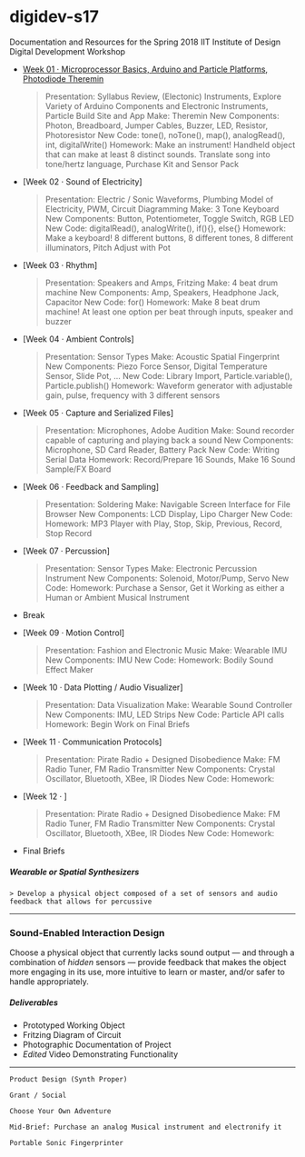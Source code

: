 # digidev-s17
Documentation and Resources for the Spring 2018 IIT Institute of Design Digital Development Workshop

- [Week 01 · Microprocessor Basics, Arduino and Particle Platforms, Photodiode Theremin](week01/readme.md) 	
	> Presentation: Syllabus Review, (Electonic) Instruments, Explore Variety of Arduino Components and Electronic Instruments, Particle Build Site and App
	> Make: Theremin
	> New Components: Photon, Breadboard, Jumper Cables, Buzzer, LED, Resistor, Photoresistor
	> New Code: tone(), noTone(), map(), analogRead(), int, digitalWrite()
	> Homework: Make an instrument! Handheld object that can make at least 8 distinct sounds. Translate song into tone/hertz language, Purchase Kit and Sensor Pack

- [Week 02 · Sound of Electricity]
	> Presentation: Electric / Sonic Waveforms, Plumbing Model of Electricity, PWM, Circuit Diagramming
	> Make: 3 Tone Keyboard
	> New Components: Button, Potentiometer, Toggle Switch, RGB LED
	> New Code: digitalRead(), analogWrite(), if(){}, else{}
	> Homework: Make a keyboard! 8 different buttons, 8 different tones, 8 different illuminators, Pitch Adjust with Pot

- [Week 03 · Rhythm]
	> Presentation: Speakers and Amps, Fritzing
	> Make: 4 beat drum machine
	> New Components: Amp, Speakers, Headphone Jack, Capacitor
	> New Code: for()
	> Homework: Make 8 beat drum machine! At least one option per beat through inputs, speaker and buzzer

- [Week 04 · Ambient Controls]
	> Presentation: Sensor Types
	> Make: Acoustic Spatial Fingerprint
	> New Components: Piezo Force Sensor, Digital Temperature Sensor, Slide Pot, ...
	> New Code: Library Import, Particle.variable(), Particle.publish()
	> Homework: Waveform generator with adjustable gain, pulse, frequency with 3 different sensors

- [Week 05 · Capture and Serialized Files]
	> Presentation: Microphones, Adobe Audition
	> Make: Sound recorder capable of capturing and playing back a sound
	> New Components: Microphone, SD Card Reader, Battery Pack
	> New Code: Writing Serial Data
	> Homework: Record/Prepare 16 Sounds, Make 16 Sound Sample/FX Board

- [Week 06 · Feedback and Sampling]
	> Presentation: Soldering
	> Make: Navigable Screen Interface for File Browser
	> New Components: LCD Display, Lipo Charger
	> New Code: 
	> Homework: MP3 Player with Play, Stop, Skip, Previous, Record, Stop Record

- [Week 07 · Percussion]
	> Presentation: Sensor Types
	> Make: Electronic Percussion Instrument
	> New Components: Solenoid, Motor/Pump, Servo
	> New Code: 
	> Homework: Purchase a Sensor, Get it Working as either a Human or Ambient Musical Instrument

- Break

- [Week 09 · Motion Control]
	> Presentation: Fashion and Electronic Music
	> Make: Wearable IMU
	> New Components: IMU
	> New Code: 
	> Homework: Bodily Sound Effect Maker 

- [Week 10 · Data Plotting / Audio Visualizer]
	> Presentation: Data Visualization
	> Make: Wearable Sound Controller
	> New Components: IMU, LED Strips
	> New Code: Particle API calls
	> Homework: Begin Work on Final Briefs

- [Week 11 · Communication Protocols]
	> Presentation: Pirate Radio + Designed Disobedience
	> Make: FM Radio Tuner, FM Radio Transmitter
	> New Components: Crystal Oscillator, Bluetooth, XBee, IR Diodes
	> New Code: 
	> Homework: 

- [Week 12 · ]
	> Presentation: Pirate Radio + Designed Disobedience
	> Make: FM Radio Tuner, FM Radio Transmitter
	> New Components: Crystal Oscillator, Bluetooth, XBee, IR Diodes
	> New Code: 
	> Homework: 



- Final Briefs

##### Wearable or Spatial Synthesizers
	> Develop a physical object composed of a set of sensors and audio feedback that allows for percussive 

-----

### Sound-Enabled Interaction Design

Choose a physical object that currently lacks sound output — and through a combination of *hidden* sensors — provide feedback that makes the object more engaging in its use, more intuitive to learn or master, and/or safer to handle appropriately.  
	
	
##### Deliverables	 
* Prototyped Working Object
* Fritzing Diagram of Circuit
* Photographic Documentation of Project
* *Edited* Video Demonstrating Functionality

-----

	Product Design (Synth Proper)

	Grant / Social

	Choose Your Own Adventure

	Mid-Brief: Purchase an analog Musical instrument and electronify it

	Portable Sonic Fingerprinter